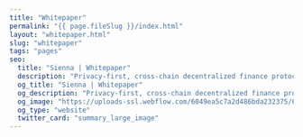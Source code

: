 ```yaml
---
title: "Whitepaper"
permalink: "{{ page.fileSlug }}/index.html"
layout: "whitepaper.html"
slug: "whitepaper"
tags: "pages"
seo:
  title: "Sienna | Whitepaper"
  description: "Privacy-first, cross-chain decentralized finance protocol."
  og_title: "Sienna | Whitepaper"
  og_description: "Privacy-first, cross-chain decentralized finance protocol."
  og_image: "https://uploads-ssl.webflow.com/6049ea5c7a2d486bda232375/60a77be1dbf7c429d5001b6e_Open%20Graph%20Image%20Frontpage%202.0.jpg"
  og_type: "website"
  twitter_card: "summary_large_image"
---
```




